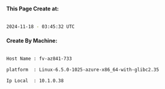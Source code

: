 
   
#### This Page Create at:

```bash

2024-11-18 - 03:45:32 UTC

```

#### Create By Machine:

```bash

Host Name : fv-az841-733

platform  : Linux-6.5.0-1025-azure-x86_64-with-glibc2.35

Ip Local  : 10.1.0.38

```

